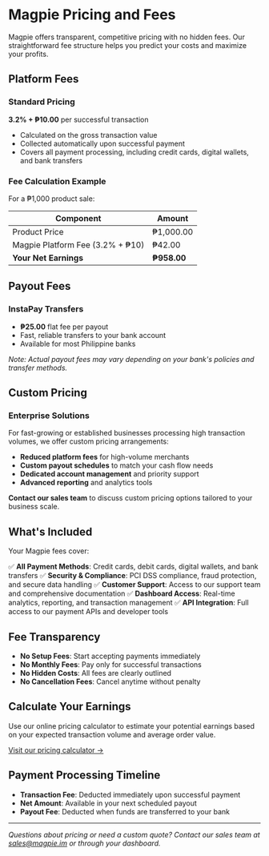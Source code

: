 # Magpie Pricing and Fees

Magpie offers transparent, competitive pricing with no hidden fees. Our straightforward fee structure helps you predict your costs and maximize your profits.

## Platform Fees

### Standard Pricing

**3.2% + ₱10.00** per successful transaction

- Calculated on the gross transaction value
- Collected automatically upon successful payment
- Covers all payment processing, including credit cards, digital wallets, and bank transfers

### Fee Calculation Example

For a ₱1,000 product sale:

| Component | Amount |
|-----------|--------|
| Product Price | ₱1,000.00 |
| Magpie Platform Fee (3.2% + ₱10) | ₱42.00 |y1
| **Your Net Earnings** | **₱958.00** |

## Payout Fees

### InstaPay Transfers
- **₱25.00** flat fee per payout
- Fast, reliable transfers to your bank account
- Available for most Philippine banks

*Note: Actual payout fees may vary depending on your bank's policies and transfer methods.*

## Custom Pricing

### Enterprise Solutions

For fast-growing or established businesses processing high transaction volumes, we offer custom pricing arrangements:

- **Reduced platform fees** for high-volume merchants
- **Custom payout schedules** to match your cash flow needs
- **Dedicated account management** and priority support
- **Advanced reporting** and analytics tools

**Contact our sales team** to discuss custom pricing options tailored to your business scale.

## What's Included

Your Magpie fees cover:

✅ **All Payment Methods**: Credit cards, debit cards, digital wallets, and bank transfers
✅ **Security & Compliance**: PCI DSS compliance, fraud protection, and secure data handling
✅ **Customer Support**: Access to our support team and comprehensive documentation
✅ **Dashboard Access**: Real-time analytics, reporting, and transaction management
✅ **API Integration**: Full access to our payment APIs and developer tools

## Fee Transparency

- **No Setup Fees**: Start accepting payments immediately
- **No Monthly Fees**: Pay only for successful transactions
- **No Hidden Costs**: All fees are clearly outlined
- **No Cancellation Fees**: Cancel anytime without penalty

## Calculate Your Earnings

Use our online pricing calculator to estimate your potential earnings based on your expected transaction volume and average order value.

[Visit our pricing calculator →](https://magpie.im/pricing-calculator)

## Payment Processing Timeline

- **Transaction Fee**: Deducted immediately upon successful payment
- **Net Amount**: Available in your next scheduled payout
- **Payout Fee**: Deducted when funds are transferred to your bank

---

*Questions about pricing or need a custom quote? Contact our sales team at sales@magpie.im or through your dashboard.*